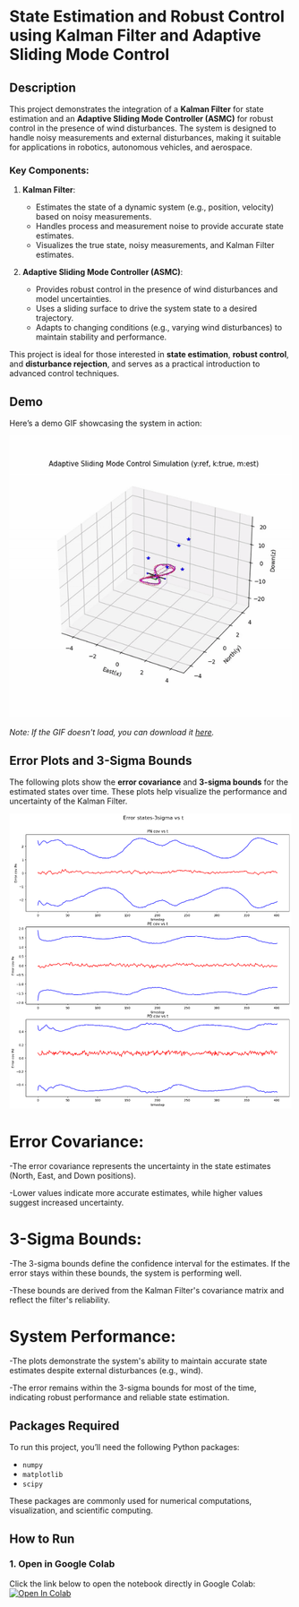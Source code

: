 # State Estimation and Robust Control using Kalman Filter and Adaptive Sliding Mode Control

## Description  
This project demonstrates the integration of a **Kalman Filter** for state estimation and an **Adaptive Sliding Mode Controller (ASMC)** for robust control in the presence of wind disturbances. The system is designed to handle noisy measurements and external disturbances, making it suitable for applications in robotics, autonomous vehicles, and aerospace.

### Key Components:
1. **Kalman Filter**:  
   - Estimates the state of a dynamic system (e.g., position, velocity) based on noisy measurements.  
   - Handles process and measurement noise to provide accurate state estimates.  
   - Visualizes the true state, noisy measurements, and Kalman Filter estimates.  

2. **Adaptive Sliding Mode Controller (ASMC)**:  
   - Provides robust control in the presence of wind disturbances and model uncertainties.  
   - Uses a sliding surface to drive the system state to a desired trajectory.  
   - Adapts to changing conditions (e.g., varying wind disturbances) to maintain stability and performance.  

This project is ideal for those interested in **state estimation**, **robust control**, and **disturbance rejection**, and serves as a practical introduction to advanced control techniques.

## Demo  
Here’s a demo GIF showcasing the system in action:  

![demo_AdaptiveSMC GIF](./demo_AdaptiveSMC.gif)

*Note: If the GIF doesn't load, you can download it [here](./demo.gif).*

## Error Plots and 3-Sigma Bounds  
The following plots show the **error covariance** and **3-sigma bounds** for the estimated states over time. These plots help visualize the performance and uncertainty of the Kalman Filter.

![Error Covariance Plots](./err_cov_3sig_asmc.png)

# Error Covariance:

-The error covariance represents the uncertainty in the state estimates (North, East, and Down positions).

-Lower values indicate more accurate estimates, while higher values suggest increased uncertainty.

# 3-Sigma Bounds:

-The 3-sigma bounds define the confidence interval for the estimates. If the error stays within these bounds, the system is performing well.

-These bounds are derived from the Kalman Filter's covariance matrix and reflect the filter's reliability.

# System Performance:

-The plots demonstrate the system's ability to maintain accurate state estimates despite external disturbances (e.g., wind).

-The error remains within the 3-sigma bounds for most of the time, indicating robust performance and reliable state estimation.



## Packages Required  
To run this project, you’ll need the following Python packages:  
- `numpy`  
- `matplotlib`  
- `scipy`  

These packages are commonly used for numerical computations, visualization, and scientific computing.

## How to Run  

### 1. Open in Google Colab  
Click the link below to open the notebook directly in Google Colab:  
[![Open In Colab](https://colab.research.google.com/assets/colab-badge.svg)](https://colab.research.google.com/drive/1ZHbnG8qDobRliNeZJ2yeug6ak6jDQXeW#scrollTo=50XN6K6F3Kx_)
